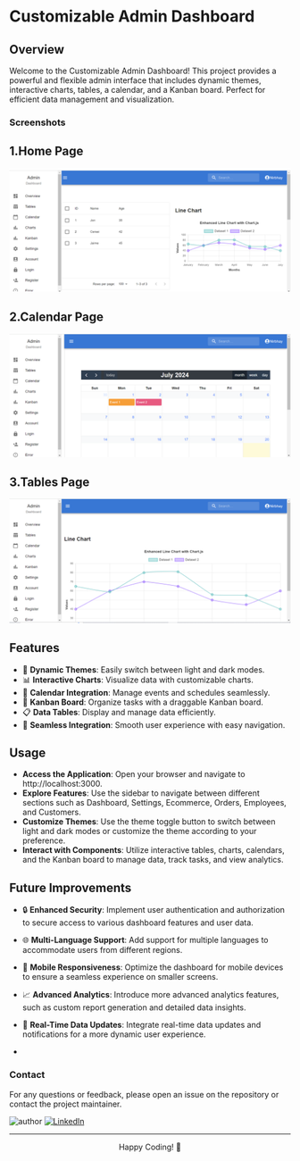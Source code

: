 # Customizable Admin Dashboard


## Overview

Welcome to the Customizable Admin Dashboard! This project provides a powerful and flexible admin interface that includes dynamic themes, interactive charts, tables, a calendar, and a Kanban board. Perfect for efficient data management and visualization.

### Screenshots
## 1.Home Page 
<img src="website_preview/Home-page.png" alt="Home-page" > 

## 2.Calendar Page 
<img src="website_preview/Calendar-page.png" alt="Home-page" > 

## 3.Tables Page 
<img src="website_preview/Tables-page.png" alt="Home-page" > 

## Features

- 🎨 **Dynamic Themes**: Easily switch between light and dark modes.
- 📊 **Interactive Charts**: Visualize data with customizable charts.
- 📅 **Calendar Integration**: Manage events and schedules seamlessly.
- 📝 **Kanban Board**: Organize tasks with a draggable Kanban board.
- 📋 **Data Tables**: Display and manage data efficiently.
- 🔄 **Seamless Integration**: Smooth user experience with easy navigation.

## Usage

- **Access the Application**: Open your browser and navigate to http://localhost:3000.
- **Explore Features**: Use the sidebar to navigate between different sections such as Dashboard, Settings, Ecommerce, Orders, Employees, and Customers.
- **Customize Themes**: Use the theme toggle button to switch between light and dark modes or customize the theme according to your preference.
- **Interact with Components**: Utilize interactive tables, charts, calendars, and the Kanban board to manage data, track tasks, and view analytics.

## Future Improvements

- 🔒 **Enhanced Security**: Implement user authentication and authorization to secure access to various dashboard features and user data.
- 🌐 **Multi-Language Support**: Add support for multiple languages to accommodate users from different regions.
- 📲 **Mobile Responsiveness**: Optimize the dashboard for mobile devices to ensure a seamless experience on smaller screens.
- 📈 **Advanced Analytics**: Introduce more advanced analytics features, such as custom report generation and detailed data insights.
- 🔄 **Real-Time Data Updates**: Integrate real-time data updates and notifications for a more dynamic user experience.

- 
### Contact
For any questions or feedback, please open an issue on the repository or contact the project maintainer.

![author](https://img.shields.io/badge/author-Nirbhay--Kumar-blue)
[![LinkedIn](https://img.shields.io/badge/LinkedIn-Connect-blue)](https://www.linkedin.com/in/nirbhaykrmuj/)



---


<p align="center"> Happy Coding! 🎉</p>
